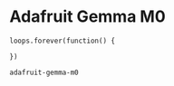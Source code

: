 # Adafruit Gemma M0

```blocks
loops.forever(function() {

})
```

```package
adafruit-gemma-m0
```
